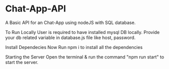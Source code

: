 # Chat-App-API

A Basic API for an Chat-App using nodeJS with SQL database.

To Run Locally
  User is required to have installed mysql DB locally.
  Provide your db related variable in database.js file like host, password.
  
Install Dependecies
Now Run npm i to install all the dependencies

Starting the Server
Open the terminal & run the command "npm run start" to start the server.
